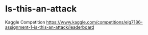 # Is-this-an-attack
Kaggle Competition
https://www.kaggle.com/competitions/elg7186-assignment-1-is-this-an-attack/leaderboard
